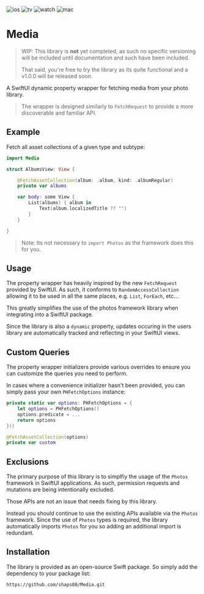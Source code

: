 ![ios](https://img.shields.io/badge/iOS-13-green)
![tv](https://img.shields.io/badge/tvOS-13-green)
![watch](https://img.shields.io/badge/watchOS-6-green)
![mac](https://img.shields.io/badge/macOS-10.15-green)

# Media

> WIP: This library is __not__ yet completed, as such no specific versioning will be included until documentation and such have been included.
>
> That said, you're free to try the library as its quite functional and a v1.0.0 will be released soon. 

A SwiftUI dynamic property wrapper for fetching media from your photo library.

> The wrapper is designed similarly to `FetchRequest` to provide a more discoverable and familiar API.

## Example

Fetch all asset collections of a given type and subtype:

```swift
import Media

struct AlbumsView: View {

    @FetchAssetCollection(album: .album, kind: .albumRegular)
    private var albums

    var body: some View {
        List(albums) { album in
            Text(album.localizedTitle ?? "")
        }
    }

}
```

> Note: Its not necessary to `import Photos` as the framework does this for you.

## Usage

The property wrapper has heavily inspired by the new `FetchRequest` provided by SwiftUI. As such, it conforms to `RandomAccessCollection` allowing it to be used in all the same places, e.g. `List`, `ForEach`, etc...

This greatly simplifies the use of the photos framework library when integrating into a SwiftUI package.

Since the library is also a `dynamic` property, updates occuring in the users library are automatically tracked and reflecting in your SwiftUI views.

## Custom Queries

The property wrapper initializers provide various overrides to ensure you can customize the queries you need to perform. 

In cases where a convenience initializer hasn't been provided, you can simply pass your own `PHFetchOptions` instance:

```swift
private static var options: PHFetchOptions = {
    let options = PHFetchOptions()
    options.predicate = ...
    return options
}()

@FetchAssetCollection(options)
private var custom
```

## Exclusions

The primary purpose of this library is to simplfiy the usage of the `Photos` framework in SwiftUI applications. As such, permission requests and mutations are being intentionally excluded.

Those APIs are not an issue that needs fixing by this library. 

Instead you should continue to use the existing APIs available via the `Photos` framework. Since the use of `Photos` types is required, the library automatically imports `Photos` for you so adding an additional import is redundant.

## Installation

The library is provided as an open-source Swift package. So simply add the dependency to your package list:

`https://github.com/shaps80/Media.git`
